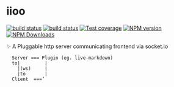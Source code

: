 # iioo

[![build status](https://img.shields.io/travis/big-wheel/iioo/master.svg?style=flat-square&label=Mac%20OSX%20%26%20Linux)](https://travis-ci.org/big-wheel/iioo)
[![build status](https://img.shields.io/appveyor/ci/imcuttle/iioo/master.svg?style=flat-square&label=Windows)](https://ci.appveyor.com/project/imcuttle/iioo/branch/master)
[![Test coverage](https://img.shields.io/codecov/c/github/big-wheel/iioo.svg?style=flat-square)](https://codecov.io/github/big-wheel/iioo?branch=master)
[![NPM version](https://img.shields.io/npm/v/iioo.svg?style=flat-square)](https://www.npmjs.com/package/iioo)
[![NPM Downloads](https://img.shields.io/npm/dm/iioo.svg?style=flat-square&maxAge=43200)](https://www.npmjs.com/package/iioo)

 ✨ A Pluggable http server communicating frontend via socket.io

```text
  Server === Plugin (eg. live-markdown)
  to|         |
    |(ws)     |
    |to       |
  Client  ===’
```
